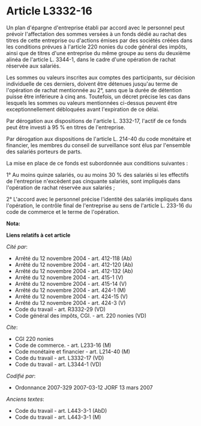 # Article L3332-16

Un plan d'épargne d'entreprise établi par accord avec le personnel peut prévoir l'affectation des sommes versées à un fonds
dédié au rachat des titres de cette entreprise ou d'actions émises par des sociétés créées dans les conditions prévues à
l'article 220 nonies du code général des impôts, ainsi que de titres d'une entreprise du même groupe au sens du deuxième
alinéa de l'article L. 3344-1, dans le cadre d'une opération de rachat réservée aux salariés.

Les sommes ou valeurs inscrites aux comptes des participants, sur décision individuelle de ces derniers, doivent être
détenues jusqu'au terme de l'opération de rachat mentionnée au 2°, sans que la durée de détention puisse être inférieure à
cinq ans. Toutefois, un décret précise les cas dans lesquels les sommes ou valeurs mentionnées ci-dessus peuvent être
exceptionnellement débloquées avant l'expiration de ce délai.

Par dérogation aux dispositions de l'article L. 3332-17, l'actif de ce fonds peut être investi à 95 % en titres de
l'entreprise.

Par dérogation aux dispositions de l'article L. 214-40 du code monétaire et financier, les membres du conseil de surveillance
sont élus par l'ensemble des salariés porteurs de parts.

La mise en place de ce fonds est subordonnée aux conditions suivantes :

1° Au moins quinze salariés, ou au moins 30 % des salariés si les effectifs de l'entreprise n'excèdent pas cinquante
salariés, sont impliqués dans l'opération de rachat réservée aux salariés ;

2° L'accord avec le personnel précise l'identité des salariés impliqués dans l'opération, le contrôle final de l'entreprise
au sens de l'article L. 233-16 du code de commerce et le terme de l'opération.

**Nota:**



**Liens relatifs à cet article**

_Cité par_:

  - Arrêté du 12 novembre 2004 - art. 412-118 (Ab)
  - Arrêté du 12 novembre 2004 - art. 412-120 (Ab)
  - Arrêté du 12 novembre 2004 - art. 412-132 (Ab)
  - Arrêté du 12 novembre 2004 - art. 415-1 (V)
  - Arrêté du 12 novembre 2004 - art. 415-14 (V)
  - Arrêté du 12 novembre 2004 - art. 424-1 (M)
  - Arrêté du 12 novembre 2004 - art. 424-15 (V)
  - Arrêté du 12 novembre 2004 - art. 424-3 (V)
  - Code du travail - art. R3332-29 (VD)
  - Code général des impôts, CGI. - art. 220 nonies (VD)

_Cite_:

  - CGI 220 nonies
  - Code de commerce. - art. L233-16 (M)
  - Code monétaire et financier - art. L214-40 (M)
  - Code du travail - art. L3332-17 (VD)
  - Code du travail - art. L3344-1 (VD)

_Codifié par_:

  - Ordonnance 2007-329 2007-03-12 JORF 13 mars 2007

_Anciens textes_:

  - Code du travail - art. L443-3-1 (AbD)
  - Code du travail - art. L443-3-1 (M)
